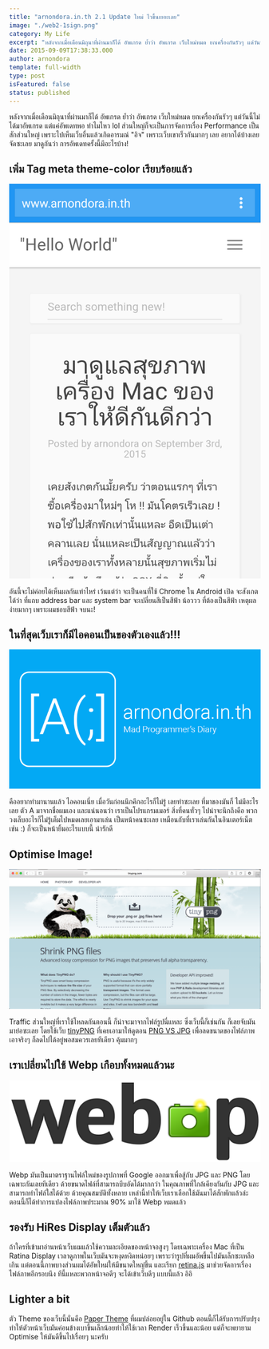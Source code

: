 ```yaml
---
title: "arnondora.in.th 2.1 Update ใหม่ ไวขึ้นเยอะเลย"
image: "./web2-1sign.png"
category: My Life
excerpt: "หลังจากเมื่อเดือนมิถุนาที่ผ่านมาก็ได้ อัพเกรด ย้ำว่า อัพเกรด เว็บใหม่หมด ยกเครื่องกันรัวๆ แต่วันนี้ไม่ได้มาอัพเกรด แต่แค่อัพเดทพอ ทำไมไหว lol ส่วนใหญ่ก็จะเป็นการจัดการเรื่อง Performance เป็นสักส่วนใหญ่ เพราะไปเห็นเว็บอื่นแล้วเกิดอารมณ์ "อิจ" เพราะ..."
date: 2015-09-09T17:38:33.000
author: arnondora
template: full-width
type: post
isFeatured: false
status: published
---
```


หลังจากเมื่อเดือนมิถุนาที่ผ่านมาก็ได้ อัพเกรด ย้ำว่า อัพเกรด เว็บใหม่หมด ยกเครื่องกันรัวๆ แต่วันนี้ไม่ได้มาอัพเกรด แต่แค่อัพเดทพอ ทำไมไหว lol ส่วนใหญ่ก็จะเป็นการจัดการเรื่อง Performance เป็นสักส่วนใหญ่ เพราะไปเห็นเว็บอื่นแล้วเกิดอารมณ์ "อิจ" เพราะเว็บเขาเร็วกันมากๆ เลย อยากได้บ้างเลยจัดซะเลย มาดูกันว่า การอัพเดทครั้งนี้มีอะไรบ้าง!

## เพิ่ม Tag meta theme-color เรียบร้อยแล้ว

[![newcolor-theme-2](./newcolor-theme-2.png)][0]

อันนี้จะไม่ค่อยได้เห็นผลกันเท่าไหร่ เว้นแต่ว่า จะเป็นคนที่ใช้ Chrome ใน Android เปิด จะสังเกตได้ว่า ที่แถบ address bar และ system bar จะเปลี่ยนสีเป็นสีฟ้า น้อววว ที่ต้องเป็นสีฟ้า เหตุผลง่ายมากๆ เพราะผมชอบสีฟ้า จบนะ!

## ในที่สุดเว็บเราก็มีไอคอนเป็นของตัวเองแล้ว!!!
![newlogointrox2](./newlogointro.png)

คืออยากทำมานานแล้ว ไอคอนเนี่ย เมื่อวันก่อนนึกคึกอะไรก็ไม่รู้ เลยทำซะเลย ที่มาของมันก็ ไม่มีอะไรเลย ตัว A มาจากชื่อผมเอง และแน่นอนว่า เราเป็นโปรแกรมเมอร์ สิ่งที่คนทั่วๆ ไปน่าจะนึกถึงคือ พวกวงเล็บอะไรก็ไม่รู้เต็มไปหมดเลยเอามาเล่น เป็นหน้าคนซะเลย เหมือนกับที่เราเล่นกันในอินเตอร์เน็ต เช่น :) ก็จะเป็นหน้ายิ้มอะไรแบบนี้ น่ารักดี

## Optimise Image!

[![reducePNGFile](./reducePNGFile.png)][1]

Traffic ส่วนใหญ่ที่เราใช้โหลดกันตอนนี้ ก็น่าจะมาจากไฟล์รูปนี่แหละ ซึ่งเว็บนี้ก็เช่นกัน ก็เลยจับมันมาย่อซะเลย โดยใช้เว็บ [tinyPNG][2] ที่เคยเอามาให้ดูตอน [PNG VS JPG][3] เพื่อลดขนาดของไฟล์ภาพ เอาจริงๆ ก็ลดไปได้อยู่พอสมควรเลยทีเดียว คุ้มมากๆ

## เราเปลี่ยนไปใช้ Webp เกือบทั้งหมดแล้วนะ

![](./WebP_Logo.png)

Webp มันเป็นมาตราฐานไฟล์ใหม่ของรูปภาพที่ Google ออกมาเพื่อสู้กับ JPG และ PNG โดยเฉพาะกันเลยทีเดียว ด้วยขนาดไฟล์ที่สามารถบีบอัดได้มากกว่า ในคุณภาพที่ใกล้เคียงกันกับ JPG และสามารถทำไฟล์ใสได้ด้วย ด้วยคุณสมบัติทั้งหลาย เหล่านี้ทำให้เว็บเราเลือกใช้มันมาได้สักพักแล้วล่ะ ตอนนี้ก็ได้ทำการแปลงไฟล์ภาพประมาณ 90% มาใช้ Webp หมดแล้ว

## รองรับ HiRes Display เต็มตัวแล้ว
ถ้าใครที่เข้ามาอ่านหน้าเว็บผมแล้วใช้ความละเอียดของหน้าจอสูงๆ โดยเฉพาะเครื่อง Mac ที่เป็น Ratina Display เวลาดูภาพในเว็บมันจะหงุดหงิดหน่อยๆ เพราะว่ารูปที่ผมอัพขึ้นไปมันเล็กซะเหลือเกิน แต่ตอนนี้ภาพบางส่วนผมได้อัพใหม่ให้มีขนาดใหญ่ขึ้น และเรียก [retina.js][4] มาช่วยจัดการเรื่องไฟล์ภาพอีกรอบนึง ทีนี้แหละพวกหน้าจอดีๆ จะได้เข้าเว็บดีๆ แบบนี้แล้ว อิอิ

## Lighter a bit
ตัว Theme ของเว็บนี้นั่นคือ [Paper Theme][5] ที่ผมปล่อยอยู่ใน Github ตอนนี้ก็ได้รับการปรับปรุงทำให้ตัวหน้าเว็บมันค่อนข้างเบาขึ้นเล็กน้อยทำให้ใช้เวลา Render เร็วขึ้นและน้อย แต่ก็จะพยายาม Optimise ให้มันดีขึ้นไปเรื่อยๆ นะครับ

[0]: http://www.arnondora.in.th/wp-content/uploads/2015/09/newcolor-theme-2.png
[1]: http://www.arnondora.in.th/wp-content/uploads/2015/09/reducePNGFile.png
[2]: https://tinypng.com
[3]: http://www.arnondora.in.th/dev-tip-jpg-vs-png/
[4]: http://imulus.github.io/retinajs/
[5]: https://github.com/arnondora/wordpress-paper-theme

